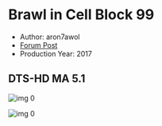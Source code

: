 # Brawl in Cell Block 99

* Author: aron7awol
* [Forum Post](https://www.avsforum.com/threads/bass-eq-for-filtered-movies.2995212/post-56702620)
* Production Year: 2017

## DTS-HD MA 5.1

![img 0](https://i.imgur.com/P5ddiBa.jpg)

![img 0](https://i.imgur.com/JbO0n29.jpg)

